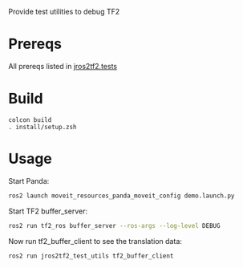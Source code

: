 Provide test utilities to debug TF2

# Prereqs

All prereqs listed in [jros2tf2.tests](../../jros2tf2.tests/README.md)

# Build

```
colcon build
. install/setup.zsh
```

# Usage

Start Panda:

``` bash
ros2 launch moveit_resources_panda_moveit_config demo.launch.py
```

Start TF2 buffer_server:

``` bash
ros2 run tf2_ros buffer_server --ros-args --log-level DEBUG
```

Now run tf2_buffer_client to see the translation data:

``` bash
ros2 run jros2tf2_test_utils tf2_buffer_client
```


